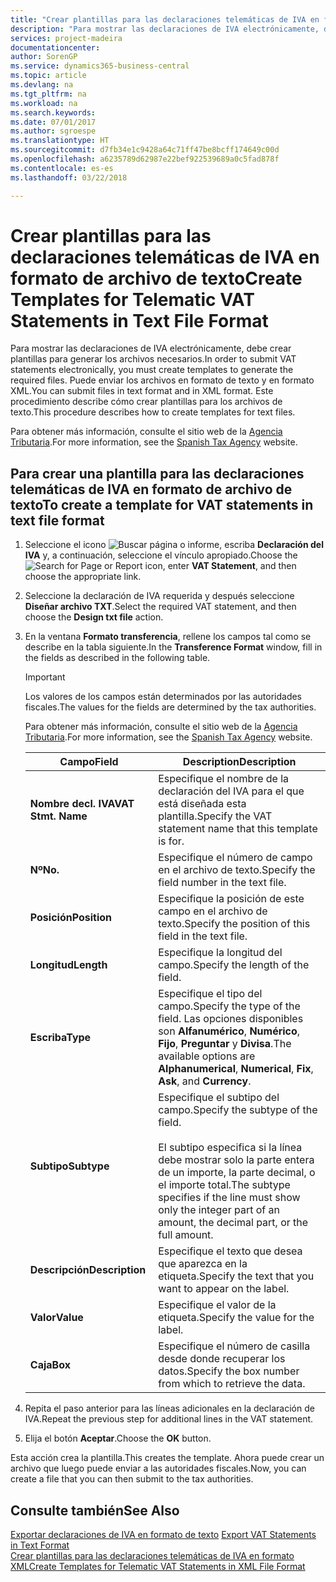 ```yaml
---
title: "Crear plantillas para las declaraciones telemáticas de IVA en formato de archivo de texto"
description: "Para mostrar las declaraciones de IVA electrónicamente, debe crear plantillas para generar los archivos necesarios. Puede enviar los archivos en formato de texto y en formato XML. Este procedimiento describe cómo crear plantillas para los archivos de texto."
services: project-madeira
documentationcenter: 
author: SorenGP
ms.service: dynamics365-business-central
ms.topic: article
ms.devlang: na
ms.tgt_pltfrm: na
ms.workload: na
ms.search.keywords: 
ms.date: 07/01/2017
ms.author: sgroespe
ms.translationtype: HT
ms.sourcegitcommit: d7fb34e1c9428a64c71ff47be8bcff174649c00d
ms.openlocfilehash: a6235789d62987e22bef922539689a0c5fad878f
ms.contentlocale: es-es
ms.lasthandoff: 03/22/2018

---
```

# <a name="create-templates-for-telematic-vat-statements-in-text-file-format"></a><span data-ttu-id="6f78a-105">Crear plantillas para las declaraciones telemáticas de IVA en formato de archivo de texto</span><span class="sxs-lookup"><span data-stu-id="6f78a-105">Create Templates for Telematic VAT Statements in Text File Format</span></span>
<span data-ttu-id="6f78a-106">Para mostrar las declaraciones de IVA electrónicamente, debe crear plantillas para generar los archivos necesarios.</span><span class="sxs-lookup"><span data-stu-id="6f78a-106">In order to submit VAT statements electronically, you must create templates to generate the required files.</span></span> <span data-ttu-id="6f78a-107">Puede enviar los archivos en formato de texto y en formato XML.</span><span class="sxs-lookup"><span data-stu-id="6f78a-107">You can submit files in text format and in XML format.</span></span> <span data-ttu-id="6f78a-108">Este procedimiento describe cómo crear plantillas para los archivos de texto.</span><span class="sxs-lookup"><span data-stu-id="6f78a-108">This procedure describes how to create templates for text files.</span></span>  

<span data-ttu-id="6f78a-109">Para obtener más información, consulte el sitio web de la [Agencia Tributaria](http://go.microsoft.com/fwlink/?LinkID=238181).</span><span class="sxs-lookup"><span data-stu-id="6f78a-109">For more information, see the [Spanish Tax Agency](http://go.microsoft.com/fwlink/?LinkID=238181) website.</span></span>  

## <a name="to-create-a-template-for-vat-statements-in-text-file-format"></a><span data-ttu-id="6f78a-110">Para crear una plantilla para las declaraciones telemáticas de IVA en formato de archivo de texto</span><span class="sxs-lookup"><span data-stu-id="6f78a-110">To create a template for VAT statements in text file format</span></span>  

1.  <span data-ttu-id="6f78a-111">Seleccione el icono ![Buscar página o informe](../../media/ui-search/search_small.png "icono Buscar página o informe"), escriba **Declaración del IVA** y, a continuación, seleccione el vínculo apropiado.</span><span class="sxs-lookup"><span data-stu-id="6f78a-111">Choose the ![Search for Page or Report](../../media/ui-search/search_small.png "Search for Page or Report icon") icon, enter **VAT Statement**, and then choose the appropriate link.</span></span>  
2.  <span data-ttu-id="6f78a-112">Seleccione la declaración de IVA requerida y después seleccione **Diseñar archivo TXT**.</span><span class="sxs-lookup"><span data-stu-id="6f78a-112">Select the required VAT statement, and then choose the **Design txt file** action.</span></span>  
3.  <span data-ttu-id="6f78a-113">En la ventana **Formato transferencia**, rellene los campos tal como se describe en la tabla siguiente.</span><span class="sxs-lookup"><span data-stu-id="6f78a-113">In the **Transference Format** window, fill in the fields as described in the following table.</span></span>  

    > [!IMPORTANT]  
    >  <span data-ttu-id="6f78a-114">Los valores de los campos están determinados por las autoridades fiscales.</span><span class="sxs-lookup"><span data-stu-id="6f78a-114">The values for the fields are determined by the tax authorities.</span></span>  
    >   
    >  <span data-ttu-id="6f78a-115">Para obtener más información, consulte el sitio web de la [Agencia Tributaria](http://go.microsoft.com/fwlink/?LinkID=238181).</span><span class="sxs-lookup"><span data-stu-id="6f78a-115">For more information, see the [Spanish Tax Agency](http://go.microsoft.com/fwlink/?LinkID=238181) website.</span></span>  

    |<span data-ttu-id="6f78a-116">Campo</span><span class="sxs-lookup"><span data-stu-id="6f78a-116">Field</span></span>|<span data-ttu-id="6f78a-117">Description</span><span class="sxs-lookup"><span data-stu-id="6f78a-117">Description</span></span>|  
    |---------------------------------|---------------------------------------|  
    |<span data-ttu-id="6f78a-118">**Nombre decl. IVA**</span><span class="sxs-lookup"><span data-stu-id="6f78a-118">**VAT Stmt. Name**</span></span>|<span data-ttu-id="6f78a-119">Especifique el nombre de la declaración del IVA para el que está diseñada esta plantilla.</span><span class="sxs-lookup"><span data-stu-id="6f78a-119">Specify the VAT statement name that this template is for.</span></span>|  
    |<span data-ttu-id="6f78a-120">**Nº**</span><span class="sxs-lookup"><span data-stu-id="6f78a-120">**No.**</span></span>|<span data-ttu-id="6f78a-121">Especifique el número de campo en el archivo de texto.</span><span class="sxs-lookup"><span data-stu-id="6f78a-121">Specify the field number in the text file.</span></span>|  
    |<span data-ttu-id="6f78a-122">**Posición**</span><span class="sxs-lookup"><span data-stu-id="6f78a-122">**Position**</span></span>|<span data-ttu-id="6f78a-123">Especifique la posición de este campo en el archivo de texto.</span><span class="sxs-lookup"><span data-stu-id="6f78a-123">Specify the position of this field in the text file.</span></span>|  
    |<span data-ttu-id="6f78a-124">**Longitud**</span><span class="sxs-lookup"><span data-stu-id="6f78a-124">**Length**</span></span>|<span data-ttu-id="6f78a-125">Especifique la longitud del campo.</span><span class="sxs-lookup"><span data-stu-id="6f78a-125">Specify the length of the field.</span></span>|  
    |<span data-ttu-id="6f78a-126">**Escriba**</span><span class="sxs-lookup"><span data-stu-id="6f78a-126">**Type**</span></span>|<span data-ttu-id="6f78a-127">Especifique el tipo del campo.</span><span class="sxs-lookup"><span data-stu-id="6f78a-127">Specify the type of the field.</span></span> <span data-ttu-id="6f78a-128">Las opciones disponibles son **Alfanumérico**, **Numérico**, **Fijo**, **Preguntar** y **Divisa**.</span><span class="sxs-lookup"><span data-stu-id="6f78a-128">The available options are **Alphanumerical**, **Numerical**, **Fix**, **Ask**, and **Currency**.</span></span>|  
    |<span data-ttu-id="6f78a-129">**Subtipo**</span><span class="sxs-lookup"><span data-stu-id="6f78a-129">**Subtype**</span></span>|<span data-ttu-id="6f78a-130">Especifique el subtipo del campo.</span><span class="sxs-lookup"><span data-stu-id="6f78a-130">Specify the subtype of the field.</span></span><br /><br /> <span data-ttu-id="6f78a-131">El subtipo especifica si la línea debe mostrar solo la parte entera de un importe, la parte decimal, o el importe total.</span><span class="sxs-lookup"><span data-stu-id="6f78a-131">The subtype specifies if the line must show only the integer part of an amount, the decimal part, or the full amount.</span></span>|  
    |<span data-ttu-id="6f78a-132">**Descripción**</span><span class="sxs-lookup"><span data-stu-id="6f78a-132">**Description**</span></span>|<span data-ttu-id="6f78a-133">Especifique el texto que desea que aparezca en la etiqueta.</span><span class="sxs-lookup"><span data-stu-id="6f78a-133">Specify the text that you want to appear on the label.</span></span>|  
    |<span data-ttu-id="6f78a-134">**Valor**</span><span class="sxs-lookup"><span data-stu-id="6f78a-134">**Value**</span></span>|<span data-ttu-id="6f78a-135">Especifique el valor de la etiqueta.</span><span class="sxs-lookup"><span data-stu-id="6f78a-135">Specify the value for the label.</span></span>|  
    |<span data-ttu-id="6f78a-136">**Caja**</span><span class="sxs-lookup"><span data-stu-id="6f78a-136">**Box**</span></span>|<span data-ttu-id="6f78a-137">Especifique el número de casilla desde donde recuperar los datos.</span><span class="sxs-lookup"><span data-stu-id="6f78a-137">Specify the box number from which to retrieve the data.</span></span>|  

4.  <span data-ttu-id="6f78a-138">Repita el paso anterior para las líneas adicionales en la declaración de IVA.</span><span class="sxs-lookup"><span data-stu-id="6f78a-138">Repeat the previous step for additional lines in the VAT statement.</span></span>  
5.  <span data-ttu-id="6f78a-139">Elija el botón **Aceptar**.</span><span class="sxs-lookup"><span data-stu-id="6f78a-139">Choose the **OK** button.</span></span>  

<span data-ttu-id="6f78a-140">Esta acción crea la plantilla.</span><span class="sxs-lookup"><span data-stu-id="6f78a-140">This creates the template.</span></span> <span data-ttu-id="6f78a-141">Ahora puede crear un archivo que luego puede enviar a las autoridades fiscales.</span><span class="sxs-lookup"><span data-stu-id="6f78a-141">Now, you can create a file that you can then submit to the tax authorities.</span></span>  

## <a name="see-also"></a><span data-ttu-id="6f78a-142">Consulte también</span><span class="sxs-lookup"><span data-stu-id="6f78a-142">See Also</span></span>  
 <span data-ttu-id="6f78a-143">[Exportar declaraciones de IVA en formato de texto](how-to-export-vat-statements-in-text-format.md) </span><span class="sxs-lookup"><span data-stu-id="6f78a-143">[Export VAT Statements in Text Format](how-to-export-vat-statements-in-text-format.md) </span></span>  
 [<span data-ttu-id="6f78a-144">Crear plantillas para las declaraciones telemáticas de IVA en formato XML</span><span class="sxs-lookup"><span data-stu-id="6f78a-144">Create Templates for Telematic VAT Statements in XML File Format</span></span>](how-to-create-templates-for-telematic-vat-statements-in-xml-file-format.md)

